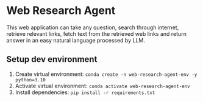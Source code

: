 # Web Research Agent

This web application can take any question, search through internet, retrieve relevant links, fetch text from the retrieved web links and return answer in an easy natural language processed by LLM.

## Setup dev environment

1. Create virtual environment: `conda create -n web-research-agent-env -y python=3.10`
1. Activate virtual environment: `conda activate web-research-agent-env`
1. Install dependencies: `pip install -r requirements.txt`
